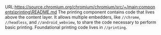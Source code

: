 URL:https://source.chromium.org/chromium/chromium/src/+/main:components\printing\README.md
The printing component contains code that lives above the content layer. It
allows multiple embedders, like `//chrome`, `//headless`, and
`//android_webview`, to share the code necessary to perform basic printing.
Foundational printing code lives in `//printing`.
